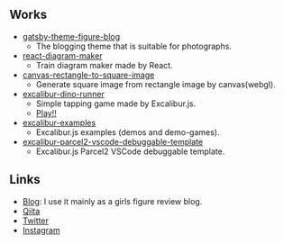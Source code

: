 ## Works

- [gatsby-theme-figure-blog](https://github.com/tenpaMk2/gatsby-theme-figure-blog)
  - The blogging theme that is suitable for photographs.
- [react-diagram-maker](https://github.com/tenpaMk2/react-diagram-maker)
  - Train diagram maker made by React.
- [canvas-rectangle-to-square-image](https://github.com/tenpaMk2/canvas-rectangle-to-square-image)
  - Generate square image from rectangle image by canvas(webgl).
- [excalibur-dino-runner](https://github.com/tenpaMk2/excalibur-dino-runner)
  - Simple tapping game made by Excalibur.js.
  - [Play!!](https://tenpamk2-blog.netlify.app/apps/excalibur-dino-runner/)
- [excalibur-examples](https://github.com/tenpaMk2/excalibur-examples)
  - Excalibur.js examples (demos and demo-games).
- [excalibur-parcel2-vscode-debuggable-template](https://github.com/tenpaMk2/excalibur-parcel2-vscode-debuggable-template)
  - Excalibur.js Parcel2 VSCode debuggable template.

## Links

- [Blog](https://tenpamk2-blog.netlify.app/): I use it mainly as a girls figure review blog.
- [Qiita](https://qiita.com/tenpaMk2)
- [Twitter](https://twitter.com/tenpaMk2)
- [Instagram](https://www.instagram.com/tenpamk2_figure/)
